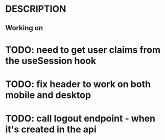# DESCRIPTION

## Working on

# TODO: need to get user claims from the useSession hook
# TODO: fix header to work on both mobile and desktop
# TODO: call logout endpoint - when it's created in the api
